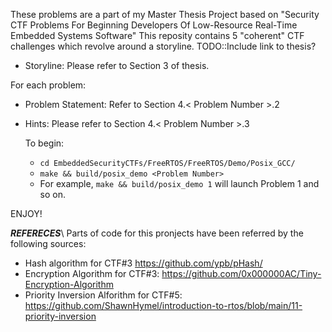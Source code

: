 These problems are a part of my Master Thesis Project based on
"Security CTF Problems For Beginning Developers Of Low-Resource Real-Time Embedded Systems Software"
This reposity contains 5 "coherent" CTF challenges which revolve around a storyline.
TODO::Include link to thesis?
* Storyline: Please refer to Section 3 of thesis.

For each problem:
* Problem Statement: Refer to Section 4.< Problem Number >.2
* Hints: Please refer to Section 4.< Problem Number >.3

  To begin:
  * `cd EmbeddedSecurityCTFs/FreeRTOS/FreeRTOS/Demo/Posix_GCC/`
  * `make && build/posix_demo <Problem Number>`
  * For example, `make && build/posix_demo 1` will launch Problem 1 and so on.
 
ENJOY!


*******************************REFERECES*******************************\\
Parts of code for this pronjects have been referred by the following sources:
* Hash algorithm for CTF#3 https://github.com/ypb/pHash/
* Encryption Algorithm for CTF#3: https://github.com/0x000000AC/Tiny-Encryption-Algorithm
* Priority Inversion Alforithm for CTF#5: https://github.com/ShawnHymel/introduction-to-rtos/blob/main/11-priority-inversion
